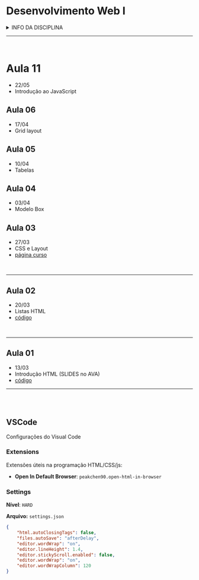 # Desenvolvimento Web I

<details>
<summary>INFO DA DISCIPLINA</summary>

- **[AVA](https://ava.ifpr.edu.br/course/view.php?id=13095)**
- Curso: TADS
- Período: 1°
- Horário: quinta, 19:00 às 22:20 (Lab 4)
- Período letivo: 2025/1
- Período aulas: 13/03/25 à jul/25
- **[Códigos](https://github.com/fscheidt/web1)**

</details>

---

<br>

# Aula 11
- 22/05
- Introdução ao JavaScript

## Aula 06
- 17/04
- Grid layout

## Aula 05
- 10/04
- Tabelas

## Aula 04
- 03/04
- Modelo Box

## Aula 03
- 27/03
- CSS e Layout
- [página curso](/aulas/03/curso.html)

<br>

---

## Aula 02
- 20/03
- Listas HTML
- [código](/aulas/02/listas.html)

<br>

---

## Aula 01
- 13/03
- Introdução HTML (SLIDES no AVA)
- [código](/aulas/01/aula1.html)

---

<br>
<br>

## VSCode

Configurações do Visual Code


### Extensions

Extensões úteis na programação HTML/CSS/js:

- **Open In Default Browser**: `peakchen90.open-html-in-browser` 

### Settings 

**Nível**: `HARD`

**Arquivo:** `settings.json`

```json
{
    "html.autoClosingTags": false,
    "files.autoSave": "afterDelay",
    "editor.wordWrap": "on",
    "editor.lineHeight": 1.4,
    "editor.stickyScroll.enabled": false,
    "editor.wordWrap": "on",
    "editor.wordWrapColumn": 120
}
```
